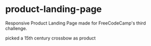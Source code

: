 # product-landing-page
Responsive Product Landing Page made for FreeCodeCamp's third challenge. 

picked a 15th century crossbow as product
